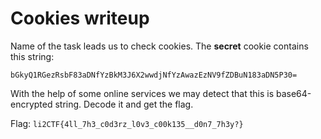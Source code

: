 # Cookies writeup
Name of the task leads us to check cookies. The **secret** cookie contains this string:

```
bGkyQ1RGezRsbF83aDNfYzBkM3J6X2wwdjNfYzAwazEzNV9fZDBuN183aDN5P30=
```

With the help of some online services we may detect that this is base64-encrypted string. Decode it and get the flag.

Flag: `li2CTF{4ll_7h3_c0d3rz_l0v3_c00k135__d0n7_7h3y?}`
